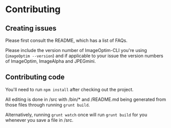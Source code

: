 # Contributing

## Creating issues

Please first consult the README, which has a list of FAQs.

Please include the version number of ImageOptim-CLI you're using (`imageOptim --version`) and if applicable to your issue the version numbers of ImageOptim, ImageAlpha and JPEGmini.

## Contributing code

You'll need to run `npm install` after checking out the project.

All editing is done in /src with
/bin/* and /README.md being generated from those files through running `grunt build`.

Alternatively, running `grunt watch` once will run `grunt build` for you whenever you save a file in
/src.
